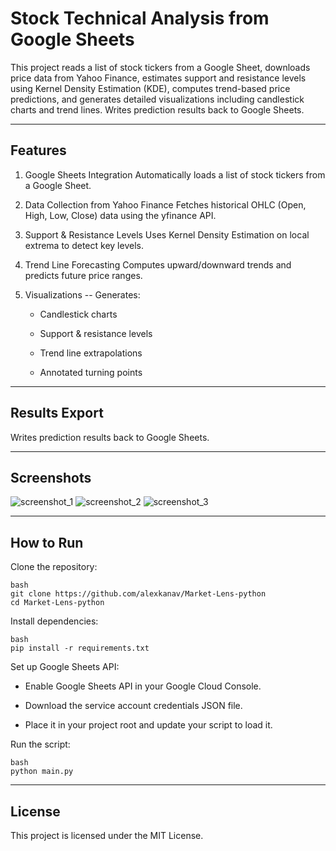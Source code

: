 # Stock Technical Analysis from Google Sheets

This project reads a list of stock tickers from a Google Sheet, downloads price data from Yahoo Finance, estimates support and resistance levels using Kernel Density Estimation (KDE), computes trend-based price predictions, and generates detailed visualizations including candlestick charts and trend lines. Writes prediction results back to Google Sheets.

---

## Features
1. Google Sheets Integration
Automatically loads a list of stock tickers from a Google Sheet.

2. Data Collection from Yahoo Finance
Fetches historical OHLC (Open, High, Low, Close) data using the yfinance API.

3. Support & Resistance Levels
Uses Kernel Density Estimation on local extrema to detect key levels.

4. Trend Line Forecasting
Computes upward/downward trends and predicts future price ranges.

5. Visualizations -- Generates:

   - Candlestick charts

   - Support & resistance levels

   - Trend line extrapolations

   - Annotated turning points

---
## Results Export
Writes prediction results back to Google Sheets.

---

## Screenshots

![screenshot_1](https://github.com/user-attachments/assets/d96df5eb-7247-4432-a05f-963bef6cf2e5)
![screenshot_2](https://github.com/user-attachments/assets/eda1304d-dff6-43b9-999f-34de9fd613c0)
![screenshot_3](https://github.com/user-attachments/assets/760fa478-830f-407f-91c7-7880e42b719e)

---
## How to Run
Clone the repository:

    bash
    git clone https://github.com/alexkanav/Market-Lens-python
    cd Market-Lens-python
    
Install dependencies:

    bash
    pip install -r requirements.txt

Set up Google Sheets API:

- Enable Google Sheets API in your Google Cloud Console.

- Download the service account credentials JSON file.

- Place it in your project root and update your script to load it.

Run the script:

    bash
    python main.py

---

## License
This project is licensed under the MIT License.


